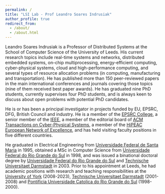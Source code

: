 ```yaml
---
permalink: /
title: "LSI Lab - Prof Leandro Soares Indrusiak"
author_profile: true
redirect_from: 
  - /about/
  - /about.html
---
```


Leandro Soares Indrusiak is a Professor of Distributed Systems at the School of Computer Science of the University of Leeds. His current research topics include real-time systems and networks, distributed embedded systems, on-chip multiprocessing, energy-efficient computing, cyber-physical systems, cloud and high-performance computing, and several types of resource allocation problems (in computing, manufacturing and transportation). He has published more than 150 peer-reviewed papers in the main international conferences and journals covering those topics (nine of them received best paper awards). He has graduated nine PhD students, currently supervises four PhD students, and is always keen to discuss about open problems with potential PhD candidates.

He is or has been a principal investigator in projects funded by EU, EPSRC, DFG, British Council and industry. He is a member of the [EPSRC College](https://www.ukri.org/councils/epsrc/guidance-for-reviewers/peer-review-college/), a senior member of the [IEEE](https://www.ieee.org/), a member of the editorial board of [ACM Transactions on Cyber-Physical Systems](https://dl.acm.org/journal/tcps/editorial-board), a member of the [HiPEAC European Network of Excellence](https://www.hipeac.net/~indrusiak/), and has held visiting faculty positions in five different countries.

He graduated in Electrical Engineering from [Universidade Federal de Santa Maria](https://www.ufsm.br) in 1995, obtained a MSc in Computer Science from [Universidade Federal do Rio Grande do Sul](https://www.ufrgs.br) in 1998, and was issued a binational doctoral degree by  [Universidade Federal do Rio Grande do Sul](https://www.ufrgs.br)  and [Technische Universitaet Darmstadt](https://www.tu-darmstadt.de) in 2003. Prior to his appointment at Leeds, he had academic positions with research and teaching responsibilities at the [University of York](https://www.york.ac.uk) (2008-2023), [Technische Universitaet Darmstadt](https://www.tu-darmstadt.de) (2001-2008) and [Pontificia Universidade Catolica do Rio Grande do Sul](https://www.pucrs.br) (1998-2000).
